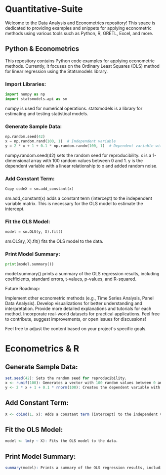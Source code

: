 # Quantitative-Suite

Welcome to the Data Analysis and Econometrics repository! This space is dedicated to providing examples and snippets for applying econometric methods using various tools such as Python, R, GRETL, Excel, and more. 

## Python & Econometrics

This repository contains Python code examples for applying econometric methods. Currently, it focuses on the Ordinary Least Squares (OLS) method for linear regression using the Statsmodels library.

### Import Libraries:

```python
import numpy as np
import statsmodels.api as sm
```
numpy is used for numerical operations.
statsmodels is a library for estimating and testing statistical models.

### Generate Sample Data:

```python
np.random.seed(42)
x = np.random.rand(100, 1)  # Independent variable
y = 2 * x + 1 + 0.1 * np.random.randn(100, 1)  # Dependent variable with noise
```
numpy.random.seed(42) sets the random seed for reproducibility.
x is a 1-dimensional array with 100 random values between 0 and 1.
y is the dependent variable with a linear relationship to x and added random noise.

### Add Constant Term:

```python
Copy codeX = sm.add_constant(x)
```

sm.add_constant(x) adds a constant term (intercept) to the independent variable matrix. This is necessary for the OLS model to estimate the intercept.

### Fit the OLS Model:

```python
model = sm.OLS(y, X).fit()
```

sm.OLS(y, X).fit() fits the OLS model to the data.

### Print Model Summary:

```python
print(model.summary())
```

model.summary() prints a summary of the OLS regression results, including coefficients, standard errors, t-values, p-values, and R-squared.

Future Roadmap:

Implement other econometric methods (e.g., Time Series Analysis, Panel Data Analysis).
Develop visualizations for better understanding and interpretation.
Provide more detailed explanations and tutorials for each method.
Incorporate real-world datasets for practical applications.
Feel free to contribute, suggest improvements, or open issues for discussions!

Feel free to adjust the content based on your project's specific goals.

# Econometrics & R

## Generate Sample Data:

```R
set.seed(42): Sets the random seed for reproducibility.
x <- runif(100): Generates a vector with 100 random values between 0 and 1.
y <- 2 * x + 1 + 0.1 * rnorm(100): Creates the dependent variable with a linear relationship to x and adds some random noise.
```

## Add Constant Term:

```R
X <- cbind(1, x): Adds a constant term (intercept) to the independent variable matrix. This is necessary for the OLS model to estimate the intercept.
```

## Fit the OLS Model:

```R
model <- lm(y ~ X): Fits the OLS model to the data.
```

## Print Model Summary:

```R
summary(model): Prints a summary of the OLS regression results, including coefficients, standard errors, t-values, p-values, and R-squared.
```


